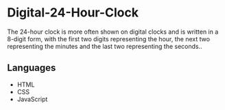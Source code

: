 # Digital-24-Hour-Clock
The 24-hour clock is more often shown on digital clocks and is written in a 8-digit form, with the first two digits representing the hour, the next two representing the minutes and the last two representing the seconds.. 

## Languages 
- HTML
- CSS
- JavaScript <script>

![icons8-html-48](https://github.com/Salarkhan-9/Digital-24-Hour-Clock/assets/98265148/45e50a91-281c-4f33-afb0-8e7900b5c102)
![icons8-css-48](https://github.com/Salarkhan-9/Digital-24-Hour-Clock/assets/98265148/9fceaa60-bdfe-4759-b3ca-f18364e38761)
![icons8-js](https://github.com/Salarkhan-9/Digital-24-Hour-Clock/assets/98265148/383c2988-9c6f-4564-b06b-87d2b5f6a4b1)

# Picture

<img width="923" alt="Screenshot 2024-02-16 143547" src="https://github.com/Salarkhan-9/Digital-24-Hour-Clock/assets/98265148/a60585c1-9f0f-4968-9771-dc2fe5e7696b">
